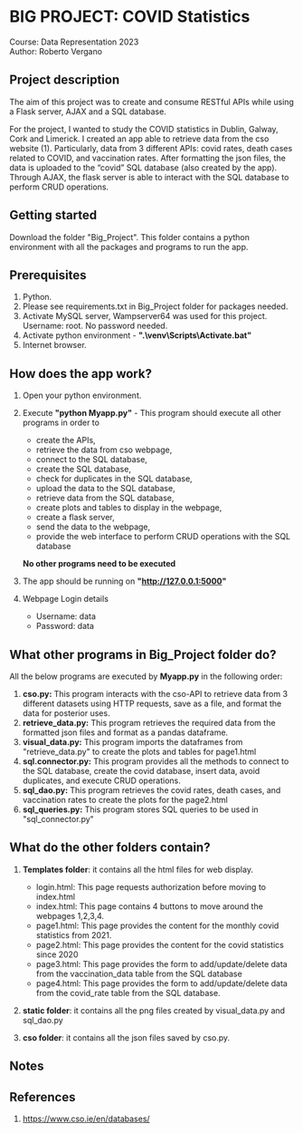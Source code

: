 # BIG PROJECT: COVID Statistics 

Course: Data Representation 2023  
Author: Roberto Vergano

## Project description

The aim of this project was to create and consume RESTful APIs while using a Flask server, AJAX and a SQL database. 

For the project, I wanted to study the COVID statistics in Dublin, Galway, Cork and Limerick. I created an app able to retrieve data from the cso website (1). Particularly, data from 3 different APIs: covid rates, death cases related to COVID, and vaccination rates. After formatting the json files, the data is uploaded to the “covid” SQL database (also created by the app). Through AJAX, the flask server is able to interact with the SQL database to perform CRUD operations.

## Getting started

Download the folder "Big_Project". This folder contains a python environment with all the packages and programs to run the app.

## Prerequisites

1. Python.
2. Please see requirements.txt in Big_Project folder for packages needed. 
3. Activate MySQL server, Wampserver64 was used for this project. Username: root. No password needed.
4. Activate python environment - **".\venv\Scripts\Activate.bat"**
5. Internet browser.

## How does the app work?

1. Open your python environment.

2. Execute **"python Myapp.py"** - This program should execute all other programs in order to 
    - create the APIs, 
    - retrieve the data from cso webpage, 
    - connect to the SQL database, 
    - create the SQL database, 
    - check for duplicates in the SQL database,
    - upload the data to the SQL database, 
    - retrieve data from the SQL database, 
    - create plots and tables to display in the webpage,
    - create a flask server, 
    - send the data to the webpage, 
    - provide the web interface to perform CRUD operations with the SQL database
    
    **No other programs need to be executed**

3. The app should be running on **"http://127.0.0.1:5000"**

4. Webpage Login details
    - Username: data
    - Password: data

## What other programs in Big_Project folder do?

All the below programs are executed by **Myapp.py** in the following order:

1. **cso.py:** This program interacts with the cso-API to retrieve data from 3 different datasets using HTTP requests, save as a file, and format the data for posterior uses. 
2. **retrieve_data.py:** This program retrieves the required data from the formatted json files and format as a pandas dataframe.
3. **visual_data.py:** This program imports the dataframes from "retrieve_data.py" to create the plots and tables for page1.html
4. **sql.connector.py:** This program provides all the methods to connect to the SQL database, create the covid database, insert data, avoid duplicates, and execute CRUD operations.  
5. **sql_dao.py:** This program retrieves the covid rates, death cases, and vaccination rates to create the plots for the page2.html
6. **sql_queries.py:** This program stores SQL queries to be used in "sql_connector.py"

## What do the other folders contain?

1. **Templates folder**: it contains all the html files for web display.
    - login.html: This page requests authorization before moving to index.html
    - index.html: This page contains 4 buttons to move around the webpages 1,2,3,4.
    - page1.html: This page provides the content for the monthly covid statistics from 2021.
    - page2.html: This page provides the content for the covid statistics since 2020
    - page3.html: This page provides the form to add/update/delete data from the vaccination_data table from the SQL database
    - page4.html: This page provides the form to add/update/delete data from the covid_rate table from the SQL database.

2. **static folder**: it contains all the png files created by visual_data.py and sql_dao.py

3. **cso folder**: it contains all the json files saved by cso.py.

## Notes


## References
1. https://www.cso.ie/en/databases/  